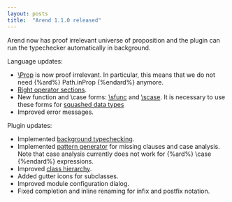 ```yaml
---
layout: posts
title:  "Arend 1.1.0 released"
---
```


Arend now has proof irrelevant universe of proposition and the plugin can run the typechecker automatically in background.

Language updates:
* [\Prop](/about/arend-features#the-universe-of-propositions) is now proof irrelevant.
  In particular, this means that we do not need {%ard%} Path.inProp {%endard%} anymore.
* [Right operator sections](/documentation/language-reference/definitions#infix-operators).
* New function and \case forms: [\sfunc](/documentation/language-reference/definitions/functions#sfunc) and [\scase](/documentation/language-reference/expressions/case#scase).
  It is necessary to use these forms for [squashed data types](/documentation/language-reference/definitions/level#squashed-data-types)
* Improved error messages.

Plugin updates:
* Implemented [background typechecking](/about/intellij-features#typechecking).
* Implemented [pattern generator](/about/intellij-features#pattern-generator) for missing clauses and case analysis.
  Note that case analysis currently does not work for {%ard%} \case {%endard%} expressions.
* Improved [class hierarchy](/about/intellij-features#class-hierarchy).
* Added gutter icons for subclasses.
* Improved module configuration dialog.
* Fixed completion and inline renaming for infix and postfix notation.
